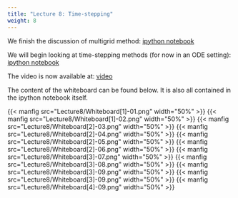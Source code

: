 ```yaml
---
title: "Lecture 8: Time-stepping"
weight: 8
---
```


We finish the discussion of multigrid method: [ipython notebook](https://nbviewer.jupyter.org/urls/teaching.wence.uk/comp4187/code/2DMultigrid.ipynb)


We will begin looking at time-stepping methods (for now in an ODE setting): [ipython notebook](https://nbviewer.jupyter.org/urls/teaching.wence.uk/comp4187/code/time-integration.ipynb)

The video is now available at: [video](https://durham.cloud.panopto.eu/Panopto/Pages/Viewer.aspx?id=6afd69f0-c70c-49ac-8894-ac7e00c3bba4)

The content of the whiteboard can be found below. It is also all contained in the ipython notebook itself.

{{< manfig src="Lecture8/Whiteboard[1]-01.png" width="50%" >}}
{{< manfig src="Lecture8/Whiteboard[1]-02.png" width="50%" >}}
{{< manfig src="Lecture8/Whiteboard[2]-03.png" width="50%" >}}
{{< manfig src="Lecture8/Whiteboard[2]-04.png" width="50%" >}}
{{< manfig src="Lecture8/Whiteboard[2]-05.png" width="50%" >}}
{{< manfig src="Lecture8/Whiteboard[2]-06.png" width="50%" >}}
{{< manfig src="Lecture8/Whiteboard[3]-07.png" width="50%" >}}
{{< manfig src="Lecture8/Whiteboard[3]-08.png" width="50%" >}}
{{< manfig src="Lecture8/Whiteboard[3]-09.png" width="50%" >}}
{{< manfig src="Lecture8/Whiteboard[3]-09.png" width="50%" >}}
{{< manfig src="Lecture8/Whiteboard[4]-09.png" width="50%" >}}


